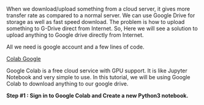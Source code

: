 When we download/upload something from a cloud server, it gives more transfer rate as compared to a normal server. We can use Google Drive for storage as well as fast speed download. The problem is how to upload something to G-Drive direct from Internet. So, Here we will see a solution to upload anything to Google drive directly from Internet.

All we need is google account and a few lines of code.

[Colab Google](https://colab.research.google.com/notebooks/intro.ipynb)

Google Colab is a free cloud service with GPU support. It is like Jupyter Notebook and very simple to use. In this tutorial, we will be using Google Colab to download anything to our google drive.

**Step #1 : Sign in to Google Colab and Create a new Python3 notebook.**
